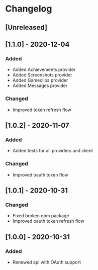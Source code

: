 # Changelog

## [Unreleased]

## [1.1.0] - 2020-12-04

### Added

- Added Achievements provider
- Added Screenshots provider
- Added Gameclips provider
- Added Messages provider

### Changed

- Improved token refresh flow

## [1.0.2] - 2020-11-07

### Added

- Added tests for all providers and client

### Changed

- Improved oauth token flow

## [1.0.1] - 2020-10-31

### Changed

- Fixed broken npm package
- Improved oauth token refresh flow

## [1.0.0] - 2020-10-31

### Added

- Renewed api with OAuth support

